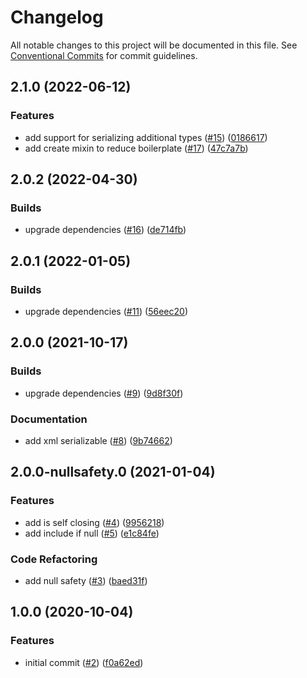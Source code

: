# Changelog

All notable changes to this project will be documented in this file. See [Conventional Commits](https://www.conventionalcommits.org) for commit guidelines.

## 2.1.0 (2022-06-12)

### Features

* add support for serializing additional types ([#15](https://github.com/tnc1997/dart-xml-serializable/issues/15)) ([0186617](https://github.com/tnc1997/dart-xml-serializable/commit/0186617c0bbdfe649818b36f98efcb26ca5b05f7))
* add create mixin to reduce boilerplate ([#17](https://github.com/tnc1997/dart-xml-serializable/issues/17)) ([47c7a7b](https://github.com/tnc1997/dart-xml-serializable/commit/47c7a7b7debfd82ff333573cf977450316a07c55))

## 2.0.2 (2022-04-30)

### Builds

* upgrade dependencies ([#16](https://github.com/tnc1997/dart-xml-serializable/issues/16)) ([de714fb](https://github.com/tnc1997/dart-xml-serializable/commit/de714fbcf413dd96200e23615d3ea580958d4ff0))

## 2.0.1 (2022-01-05)

### Builds

* upgrade dependencies ([#11](https://github.com/tnc1997/dart-xml-serializable/issues/11)) ([56eec20](https://github.com/tnc1997/dart-xml-serializable/commit/56eec207fc9bed4007768656749618cbe9b878e3))

## 2.0.0 (2021-10-17)

### Builds

* upgrade dependencies ([#9](https://github.com/tnc1997/dart-xml-serializable/issues/9)) ([9d8f30f](https://github.com/tnc1997/dart-xml-serializable/commit/9d8f30faf697edb0a88298f0b0d662059369fca1))

### Documentation

* add xml serializable ([#8](https://github.com/tnc1997/dart-xml-serializable/issues/8)) ([9b74662](https://github.com/tnc1997/dart-xml-serializable/commit/9b746624158eb389bfb3d3fcd53d160fc6153bfb))

## 2.0.0-nullsafety.0 (2021-01-04)

### Features

* add is self closing ([#4](https://github.com/tnc1997/dart-xml-serializable/issues/4)) ([9956218](https://github.com/tnc1997/dart-xml-serializable/commit/9956218380b58aa1cd43fbd2245bdc3db250f102))
* add include if null ([#5](https://github.com/tnc1997/dart-xml-serializable/issues/5)) ([e1c84fe](https://github.com/tnc1997/dart-xml-serializable/commit/e1c84fe3507b904160f0230c3a60508fc9191fa9))

### Code Refactoring

* add null safety ([#3](https://github.com/tnc1997/dart-xml-serializable/issues/3)) ([baed31f](https://github.com/tnc1997/dart-xml-serializable/commit/baed31fdfea01561af42599a9fa9b734077f9cce))

## 1.0.0 (2020-10-04)

### Features

* initial commit ([#2](https://github.com/tnc1997/dart-xml-serializable/issues/2)) ([f0a62ed](https://github.com/tnc1997/dart-xml-serializable/commit/f0a62ed929ab256666ee61ed41a91eaa7748b3d3))
